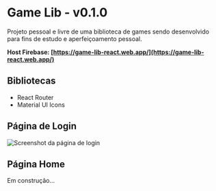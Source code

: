 # Game Lib - v0.1.0

Projeto pessoal e livre de uma biblioteca de games sendo desenvolvido para fins de estudo e aperfeiçoamento pessoal.

**Host Firebase: [https://game-lib-react.web.app/](https://game-lib-react.web.app/)**

## Bibliotecas

* React Router
* Material UI Icons

## Página de Login

![Screenshot da página de login](https://res.cloudinary.com/leopassos/image/upload/v1640487839/leopassos/login.png)

## Página Home

Em construção...
